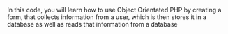 In this code, you will learn how to use Object Orientated PHP by creating a form, that collects information from a user, which is then stores it in a database as well as reads that information from a database